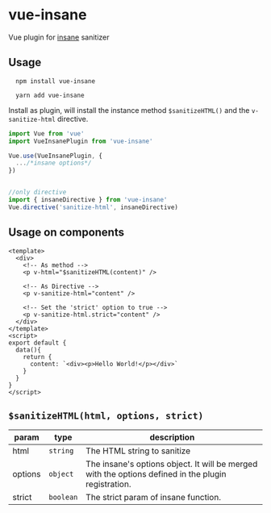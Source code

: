 # vue-insane
Vue plugin for [insane](https://github.com/bevacqua/insane) sanitizer

## Usage
```
  npm install vue-insane
```

```
  yarn add vue-insane
```

Install as plugin, will install the instance method `$sanitizeHTML()` and the `v-sanitize-html` directive.
```js
import Vue from 'vue'
import VueInsanePlugin from 'vue-insane'

Vue.use(VueInsanePlugin, {
  .../*insane options*/
})


//only directive 
import { insaneDirective } from 'vue-insane'
Vue.directive('sanitize-html', insaneDirective)
```

## Usage on components
```vue
<template>
  <div>
    <!-- As method -->
    <p v-html="$sanitizeHTML(content)" />

    <!-- As Directive -->
    <p v-sanitize-html="content" />

    <!-- Set the 'strict' option to true -->
    <p v-sanitize-html.strict="content" />
  </div>
</template>
<script>
export default {
  data(){
    return {
      content: `<div><p>Hello World!</p></div>`
    }
  }
}
</script>
```

## `$sanitizeHTML(html, options, strict)`
| param | type | description |
|------|-------|-------------|
| html | `string` | The HTML string to sanitize |
| options | `object` |  The insane's options object. It will be merged with the options defined in the plugin registration. |
| strict | `boolean` | The strict param of insane function.|
